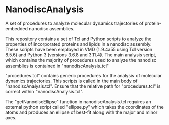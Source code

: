 # NanodiscAnalysis
A set of procedures to analyze molecular dynamics trajectories of protein-embedded nanodisc assemblies.

This repository contains a set of Tcl and Python scripts to analyze the properties of incorporated proteins 
and lipids in a nanodisc assembly. These scripts have been employed in VMD (1.9.4a55 using Tcl version 8.5.6) and 
Python 3 (versions 3.6.8 and 3.11.4). The main analysis script, which contains the majority of procedures used to analyze
the nanodisc assemblies is contained in "nanodiscAnalysis.tcl"

"procedures.tcl" contains generic procedures for the analysis of molecular dynamics trajectories. This scripts is called 
in the main body of "nanodiscAnalysis.tcl". Ensure that the relative path for "procedures.tcl" is correct within "nanodiscAnalysis.tcl".

The "getNanodiscEllipse" function in nanodiscAnalysis.tcl requires an external python script called "ellipse.py"
which takes the coordinates of the atoms and produces an ellipse of best-fit along with the major and minor axes.
